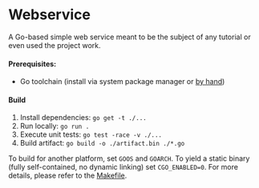 Webservice
==========

A Go-based simple web service meant to be the subject of any tutorial
or even used the project work.


#### Prerequisites:

* Go toolchain (install via system package manager or [by hand](https://go.dev/doc/install))


#### Build

1. Install dependencies: `go get -t ./...`
2. Run locally: `go run .`
3. Execute unit tests: `go test -race -v ./...`
4. Build artifact: `go build -o ./artifact.bin ./*.go`

To build for another platform, set `GOOS` and `GOARCH`. To yield a static binary (fully
self-contained, no dynamic linking) set `CGO_ENABLED=0`. For more details, please refer
to the [Makefile](./Makefile).
